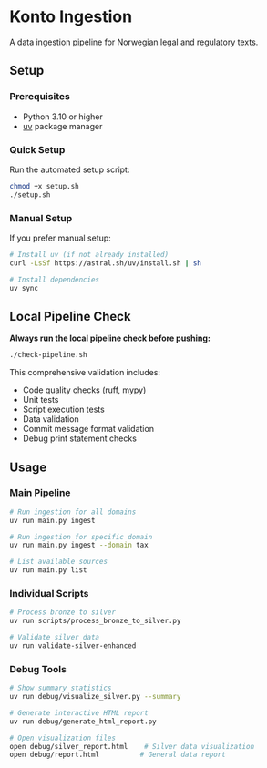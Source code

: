 # Konto Ingestion

A data ingestion pipeline for Norwegian legal and regulatory texts.

## Setup

### Prerequisites
- Python 3.10 or higher
- [uv](https://github.com/astral-sh/uv) package manager

### Quick Setup

Run the automated setup script:

```bash
chmod +x setup.sh
./setup.sh
```

### Manual Setup

If you prefer manual setup:

```bash
# Install uv (if not already installed)
curl -LsSf https://astral.sh/uv/install.sh | sh

# Install dependencies
uv sync
```

## Local Pipeline Check

**Always run the local pipeline check before pushing:**

```bash
./check-pipeline.sh
```

This comprehensive validation includes:
- Code quality checks (ruff, mypy)
- Unit tests
- Script execution tests
- Data validation
- Commit message format validation
- Debug print statement checks

## Usage

### Main Pipeline
```bash
# Run ingestion for all domains
uv run main.py ingest

# Run ingestion for specific domain
uv run main.py ingest --domain tax

# List available sources
uv run main.py list
```

### Individual Scripts
```bash
# Process bronze to silver
uv run scripts/process_bronze_to_silver.py

# Validate silver data
uv run validate-silver-enhanced
```

### Debug Tools
```bash
# Show summary statistics
uv run debug/visualize_silver.py --summary

# Generate interactive HTML report
uv run debug/generate_html_report.py

# Open visualization files
open debug/silver_report.html    # Silver data visualization
open debug/report.html          # General data report
```